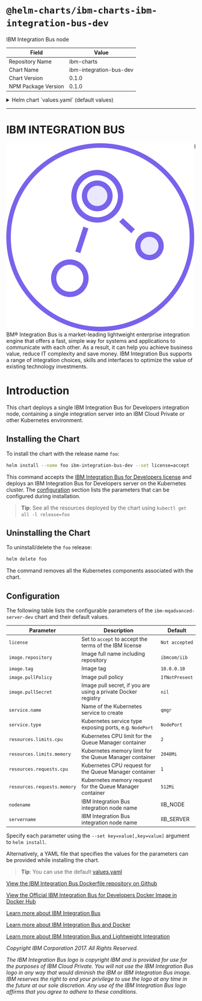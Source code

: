 # `@helm-charts/ibm-charts-ibm-integration-bus-dev`

IBM Integration Bus node

| Field               | Value                   |
| ------------------- | ----------------------- |
| Repository Name     | ibm-charts              |
| Chart Name          | ibm-integration-bus-dev |
| Chart Version       | 0.1.0                   |
| NPM Package Version | 0.1.0                   |

<details>

<summary>Helm chart `values.yaml` (default values)</summary>

```yaml
###############################################################################
# Licensed Materials - Property of IBM.
# Copyright IBM Corporation 2017. All Rights Reserved.
# U.S. Government Users Restricted Rights - Use, duplication or disclosure
# restricted by GSA ADP Schedule Contract with IBM Corp.
#
# Contributors:
#  IBM Corporation - initial API and implementation
###############################################################################
service:
  type: NodePort
  webuiPort: 4414
  serverlistenerPort: 7800
  nodelistenerPort: 7080
image:
  repository: ibmcom/iib
  tag: 10.0.0.10
  pullSecret:
  pullPolicy: IfNotPresent
resources:
  limits:
    cpu: 2
    memory: 2048Mi
  requests:
    cpu: 1
    memory: 512Mi
license: 'Not accepted'
nodename: 'IIB_NODE'
servername: 'IIB_SERVER'
```

</details>

---

<!-- Copyright IBM Corporation 2017. All Rights Resevred. -->

# IBM INTEGRATION BUS

<img align="left" src="https://raw.githubusercontent.com/ot4i/iib-helm/master/ibm-integration-bus-dev/IBM_Integration_Bus_Icon.svg?sanitize=true">

IBM® Integration Bus is a market-leading lightweight enterprise integration engine that offers a fast, simple way for systems and applications to communicate with each other. As a result, it can help you achieve business value, reduce IT complexity and save money. IBM Integration Bus supports a range of integration choices, skills and interfaces to optimize the value of existing technology investments.

# Introduction

This chart deploys a single IBM Integration Bus for Developers integration node, containing a single integration server into an IBM Cloud Private or other Kubernetes environment.

## Installing the Chart

To install the chart with the release name `foo`:

```bash
helm install --name foo ibm-integration-bus-dev --set license=accept
```

This command accepts the [IBM Integration Bus for Developers license](LICENSE) and deploys an IBM Integration Bus for Developers server on the Kubernetes cluster. The [configuration](#configuration) section lists the parameters that can be configured during installation.

> **Tip**: See all the resources deployed by the chart using `kubectl get all -l release=foo`

## Uninstalling the Chart

To uninstall/delete the `foo` release:

```bash
helm delete foo
```

The command removes all the Kubernetes components associated with the chart.

## Configuration

The following table lists the configurable parameters of the `ibm-mqadvanced-server-dev` chart and their default values.

| Parameter                   | Description                                                   | Default        |
| --------------------------- | ------------------------------------------------------------- | -------------- |
| `license`                   | Set to `accept` to accept the terms of the IBM license        | `Not accepted` |
| `image.repository`          | Image full name including repository                          | `ibmcom/iib`   |
| `image.tag`                 | Image tag                                                     | `10.0.0.10`    |
| `image.pullPolicy`          | Image pull policy                                             | `IfNotPresent` |
| `image.pullSecret`          | Image pull secret, if you are using a private Docker registry | `nil`          |
| `service.name`              | Name of the Kubernetes service to create                      | `qmgr`         |
| `service.type`              | Kubernetes service type exposing ports, e.g. `NodePort`       | `NodePort`     |
| `resources.limits.cpu`      | Kubernetes CPU limit for the Queue Manager container          | `2`            |
| `resources.limits.memory`   | Kubernetes memory limit for the Queue Manager container       | `2048Mi`       |
| `resources.requests.cpu`    | Kubernetes CPU request for the Queue Manager container        | `1`            |
| `resources.requests.memory` | Kubernetes memory request for the Queue Manager container     | `512Mi`        |
| `nodename`                  | IBM Integration Bus integration node name                     | IIB_NODE       |
| `servername`                | IBM Integration Bus integration node name                     | IIB_SERVER     |

Specify each parameter using the `--set key=value[,key=value]` argument to `helm install`.

Alternatively, a YAML file that specifies the values for the parameters can be provided while installing the chart.

> **Tip**: You can use the default [values.yaml](values.yaml)

[View the IBM Integration Bus Dockerfile repository on Github](https://github.com/ot4i/iib-docker)

[View the Official IBM Integration Bus for Developers Docker Image in Docker Hub](https://hub.docker.com/r/ibmcom/iib/)

[Learn more about IBM Integration Bus](https://www.ibm.com/support/knowledgecenter/en/SSMKHH_10.0.0/com.ibm.etools.msgbroker.helphome.doc/help_home_msgbroker.htm)

[Learn more about IBM Integration Bus and Docker](https://www.ibm.com/support/knowledgecenter/en/SSMKHH_10.0.0/com.ibm.etools.mft.doc/bz91300_.htm)

[Learn more about IBM Integration Bus and Lightweight Integration](https://ibm.biz/LightweightIntegrationLinks)

_Copyright IBM Corporation 2017. All Rights Reserved._

_The IBM Integration Bus logo is copyright IBM and is provided for use for the purposes of IBM Cloud Private. You will not use the IBM Integration Bus logo in any way that would diminish the IBM or IBM Integration Bus image. IBM reserves the right to end your privilege to use the logo at any time in the future at our sole discretion. Any use of the IBM Integration Bus logo affirms that you agree to adhere to these conditions._
